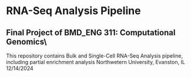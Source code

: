 # RNA-Seq Analysis Pipeline
## Final Project of BMD_ENG 311: Computational Genomics\
This repository contains Bulk and Single-Cell RNA-Seq Analysis pipeline, including partial enrichment analysis
Northwetern University, Evanston, IL\
12/14/2024
